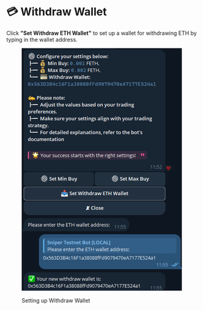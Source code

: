# 💳 Withdraw Wallet

Click **"Set Withdraw ETH Wallet"** to set up a wallet for withdrawing ETH by typing in the wallet address.



<figure><img src="../.gitbook/assets/image (4).png" alt=""><figcaption><p>Setting up Withdraw Wallet</p></figcaption></figure>
